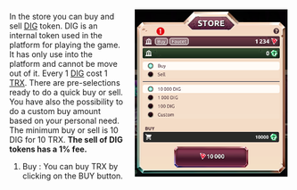 <img align="right" style="padding:10px 5px 15px 20px;" height="300" src="../_media/store-screen-nr.png">

In the store you can buy and sell [DIG](./dig.md "dig") token. DIG is an internal token used in the platform for playing the game. It has only use into the platform and cannot be move out of it. Every 1 [DIG](./dig.md "dig") cost 1 [TRX](./trx.md "trx").  There are pre-selections ready to do a quick buy or sell. You have also the possibility to do a custom buy amount based on your personal need. The minimum buy or sell is 10 DIG for 10 TRX. **The sell of DIG tokens has a 1% fee.**

1. Buy : You can buy TRX by clicking on the BUY button.

